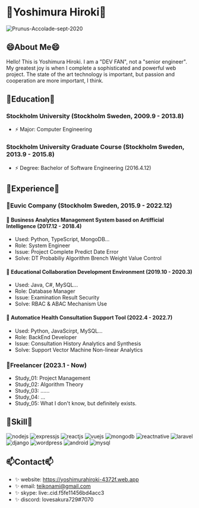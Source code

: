 # 👋Yoshimura Hiroki👋
![Prunus-Accolade-sept-2020](https://github.com/lovesakura729/lovesakura729/assets/126082098/c58d43e3-643f-44b4-bdca-2e8a3046f1c5)

## 😄About Me😄
Hello! This is Yoshimura Hiroki. I am a "DEV FAN", not a "senior engineer". My greatest joy is when I complete a sophisticated and powerful web project. The state of the art technology is important, but passion and cooperation are more important, I think.

## 🌱Education🌱
### Stockholm University (Stockholm Sweden, 2009.9 - 2013.8)
- ⚡ Major: Computer Engineering
### Stockholm University Graduate Course (Stockholm Sweden, 2013.9 - 2015.8)
- ⚡ Degree: Bachelor of Software Engineering (2016.4.12)

## 👯Experience👯
### 💬Euvic Company (Stockholm Sweden, 2015.9 - 2022.12)
#### 🔭 Business Analytics Management System based on Artifficial Intelligence (2017.12 - 2018.4)
- Used: Python, TypeScript, MongoDB...
- Role: System Engineer
- Issue: Project Complete Predict Date Error
- Solve: DT Probabiliy Algorithm Brench Weight Value Control
#### 🔭 Educational Collaboration Development Environment (2019.10 - 2020.3)
- Used: Java, C#, MySQL...
- Role: Database Manager
- Issue: Examination Result Security
- Solve: RBAC & ABAC Mechanism Use
#### 🔭 Automatice Health Consultation Support Tool (2022.4 - 2022.7)
- Used: Python, JavaScirpt, MySQL...
- Role: BackEnd Developer
- Issue: Consultation History Analytics and Synthesis
- Solve: Support Vector Machine Non-linear Analytics
### 💬Freelancer (2023.1 - Now)
- Study_01: Project Management
- Study_02: Algorithm Theory
- Study_03: ......
- Study_04: ...
- Study_05: What I don't know, but definitely exists.

## 🔭Skill🔭
![nodejs](https://github.com/lovesakura729/lovesakura729/assets/126082098/b6daaafe-4ab8-45dd-b22b-0badc62c380a)
![expressjs](https://github.com/lovesakura729/lovesakura729/assets/126082098/573eac20-87f0-4726-8d06-67403634f481)
![reactjs](https://github.com/lovesakura729/lovesakura729/assets/126082098/b9f9d988-b842-40d3-a127-8ae5be69f05d)
![vuejs](https://github.com/lovesakura729/lovesakura729/assets/126082098/d169790c-cf35-4233-a9d0-c02ea33b65af)
![mongodb](https://github.com/lovesakura729/lovesakura729/assets/126082098/848797a6-80b4-4406-a6e1-1cb262bff40d)
![reactnative](https://github.com/lovesakura729/lovesakura729/assets/126082098/841a631b-4607-4107-8d42-b3adfc425d3e)
![laravel](https://github.com/lovesakura729/lovesakura729/assets/126082098/c1bbb61f-4301-4cdd-85e5-417ce01775e4)
![django](https://github.com/lovesakura729/lovesakura729/assets/126082098/dcb7ff3e-c868-4f5a-8dbc-a0e986407083)
![wordpress](https://github.com/lovesakura729/lovesakura729/assets/126082098/e391a26d-00d1-41a9-9ced-f47e7955ceff)
![android](https://github.com/lovesakura729/lovesakura729/assets/126082098/a0a96cb3-eafd-4a30-99f4-6957687689d4)
![mysql](https://github.com/lovesakura729/lovesakura729/assets/126082098/c5195faf-4b3c-4eeb-9561-29b9a2d073c5)

## 📫Contact📫
- ✨ website: https://yoshimurahiroki-4372f.web.app
- ✨ email:   teikonami@gmail.com
- ✨ skype:   live:.cid.f5fe11456bd4acc3
- ✨ discord: lovesakura729#7070
